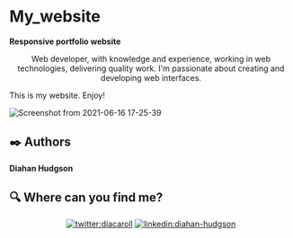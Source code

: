 #  My_website

**Responsive portfolio website**


<p align='center'>
Web developer, with knowledge and experience, working in web technologies, delivering quality work. I'm passionate about creating and developing web interfaces.
</p>

This is my website. Enjoy! 

![Screenshot from 2021-06-16 17-25-39](https://user-images.githubusercontent.com/51680831/122302891-592f8680-cec8-11eb-8178-20630df1730d.png)



## :black_nib: Authors 

**Diahan Hudgson** 

## :mag: Where can you find me?

<p align="center">
<a href="https://twitter.com/diacaroll" target="_blank">
    <img src="https://img.icons8.com/clouds/100/000000/twitter.png" alt="twitter:diacaroll" /></a>
<a href="https://www.linkedin.com/in/diahan-hudgson/" target="_blank">
    <img src="https://img.icons8.com/clouds/100/000000/linkedin.png" alt="linkedin:diahan-hudgson"/></a>
</p>

